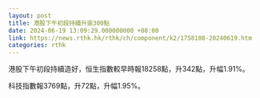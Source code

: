 ```yaml
---
layout: post
title: 港股下午初段持續升逾300點
date: 2024-06-19 13:09:29.000000000 +08:00
link: https://news.rthk.hk/rthk/ch/component/k2/1758108-20240619.htm
categories: rthk
---
```


港股下午初段持續造好，恒生指數較早時報18258點，升342點，升幅1.91%。

科技指數報3769點，升72點，升幅1.95%。
